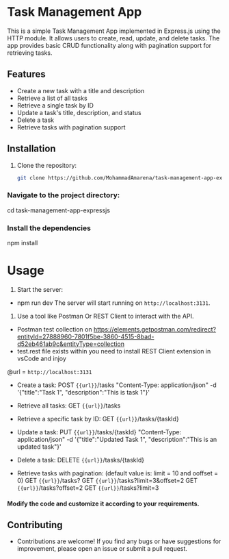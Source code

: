 # Task Management App

This is a simple Task Management App implemented in Express.js using the HTTP module. It allows users to create, read, update, and delete tasks. The app provides basic CRUD functionality along with pagination support for retrieving tasks.

## Features

- Create a new task with a title and description
- Retrieve a list of all tasks
- Retrieve a single task by ID
- Update a task's title, description, and status
- Delete a task
- Retrieve tasks with pagination support

## Installation

1. Clone the repository:

   ```bash
   git clone https://github.com/MohammadAmarena/task-management-app-expressJs.git

### Navigate to the project directory:

cd task-management-app-expressjs

### Install the dependencies

npm install

# Usage

1. Start the server:
- npm run dev
The server will start running on `http://localhost:3131`.

1. Use a tool like Postman Or REST Client to interact with the API.

- Postman test collection on https://elements.getpostman.com/redirect?entityId=27888960-7801f5be-3860-4515-8bad-d52eb461ab9c&entityType=collection
- test.rest file exists within you need to install REST Client extension in vsCode and injoy

@url = `http://localhost:3131`

* Create a task:
  POST `{{url}}`/tasks "Content-Type: application/json" -d '{"title":"Task 1", "description":"This is task 1"}'

* Retrieve all tasks:
  GET `{{url}}`/tasks

* Retrieve a specific task by ID:
  GET `{{url}}`/tasks/{taskId}

* Update a task:
  PUT `{{url}}`/tasks/{taskId} "Content-Type: application/json" -d '{"title":"Updated Task 1", "description":"This is an updated task"}'

* Delete a task:
  DELETE `{{url}}`/tasks/{taskId}

* Retrieve tasks with pagination: (default value is: limit = 10 and ooffset = 0)
  GET `{{url}}`/tasks?
  GET `{{url}}`/tasks?limit=3&offset=2
  GET `{{url}}`/tasks?offset=2
  GET `{{url}}`/tasks?limit=3

#### Modify the code and customize it according to your requirements.

## Contributing
- Contributions are welcome! If you find any bugs or have suggestions for improvement, please open an issue or submit a pull request.